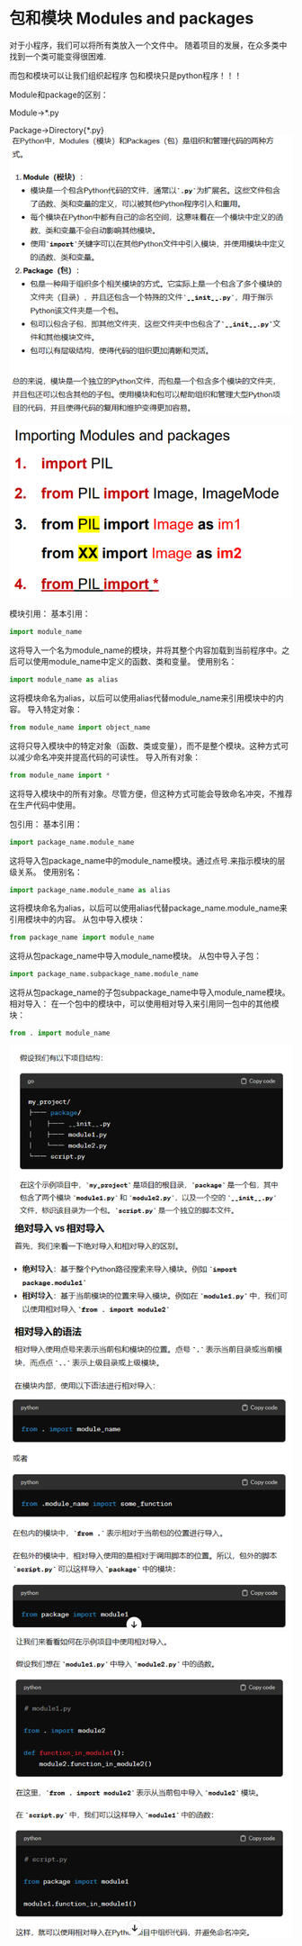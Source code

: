 # 包和模块 Modules and packages

对于小程序，我们可以将所有类放入一个文件中。
随着项目的发展，在众多类中找到一个类可能变得很困难.

而包和模块可以让我们组织起程序
包和模块只是python程序！！！

Module和package的区别：

Module->*.py

Package->Directory{*.py}
![img.png](img.png)

![img_1.png](img_1.png)

模块引用：
基本引用：
```python
import module_name
```
这将导入一个名为module_name的模块，并将其整个内容加载到当前程序中。之后可以使用module_name中定义的函数、类和变量。
使用别名：
```python
import module_name as alias

```
这将模块命名为alias，以后可以使用alias代替module_name来引用模块中的内容。
导入特定对象：
```python
from module_name import object_name

```
这将只导入模块中的特定对象（函数、类或变量），而不是整个模块。这种方式可以减少命名冲突并提高代码的可读性。
导入所有对象：
```python
from module_name import *

```
这将导入模块中的所有对象。尽管方便，但这种方式可能会导致命名冲突，不推荐在生产代码中使用。


包引用：
基本引用：
```python
import package_name.module_name

```
这将导入包package_name中的module_name模块。通过点号.来指示模块的层级关系。
使用别名：
```python
import package_name.module_name as alias

```
这将模块命名为alias，以后可以使用alias代替package_name.module_name来引用模块中的内容。
从包中导入模块：
```python
from package_name import module_name

```
这将从包package_name中导入module_name模块。
从包中导入子包：
```python
import package_name.subpackage_name.module_name

```
这将从包package_name的子包subpackage_name中导入module_name模块。
相对导入：
在一个包中的模块中，可以使用相对导入来引用同一包中的其他模块：
```python
from . import module_name
```

![img_3.png](img_3.png)
![img_4.png](img_4.png)
![img_5.png](img_5.png)
![img_6.png](img_6.png)

